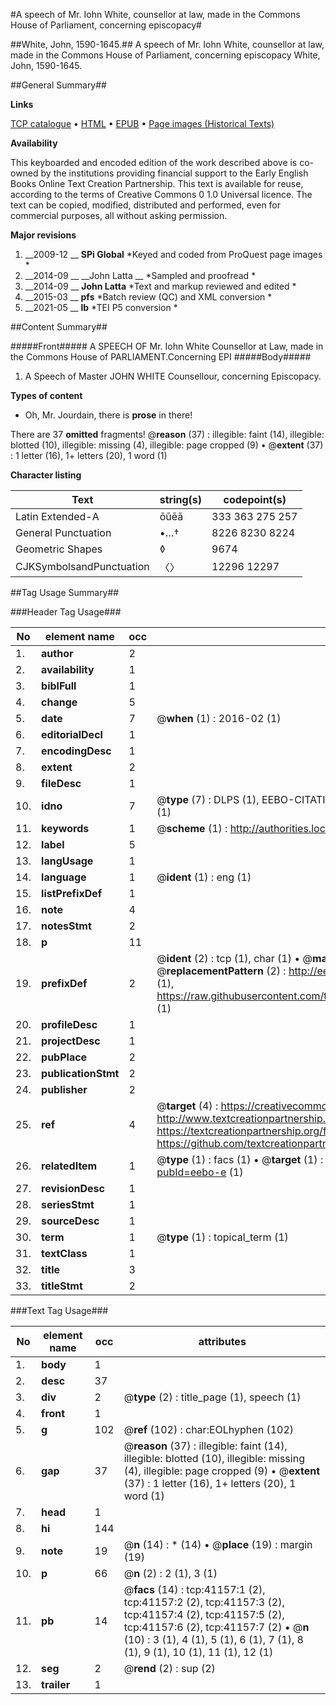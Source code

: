 #A speech of Mr. Iohn White, counsellor at law, made in the Commons House of Parliament, concerning episcopacy#

##White, John, 1590-1645.##
A speech of Mr. Iohn White, counsellor at law, made in the Commons House of Parliament, concerning episcopacy
White, John, 1590-1645.

##General Summary##

**Links**

[TCP catalogue](http://www.ota.ox.ac.uk/tcp/)  • 
[HTML](http://tei.it.ox.ac.uk/tcp/Texts-HTML/free/A65/A65747.html)  • 
[EPUB](http://tei.it.ox.ac.uk/tcp/Texts-EPUB/free/A65/A65747.epub) • 
[Page images (Historical Texts)](https://historicaltexts.jisc.ac.uk/eebo-8246082e)

**Availability**

This keyboarded and encoded edition of the work described above is co-owned by the
    institutions providing financial support to the Early English Books Online Text Creation
    Partnership. This text is available for reuse, according to the terms of  Creative Commons 0 1.0 Universal
    licence. The text can be copied, modified, distributed and performed, even for commercial
    purposes, all without asking permission.

**Major revisions**

1. __2009-12 __ __SPi Global__ *Keyed and coded from ProQuest page images *
1. __2014-09 __ __John Latta __ *Sampled and proofread *
1. __2014-09 __ __John Latta__ *Text and markup reviewed and edited *
1. __2015-03 __ __pfs__ *Batch review (QC) and XML conversion *
1. __2021-05 __ __lb__ *TEI P5 conversion *

##Content Summary##

#####Front#####
A SPEECH OF Mr. Iohn White Counsellor at Law, made in the Commons House of PARLIAMENT.Concerning EPI
#####Body#####

1. A Speech of Master JOHN WHITE Counsellour, concerning Episcopacy.

**Types of content**

  * Oh, Mr. Jourdain, there is **prose** in there!

There are 37 **omitted** fragments! 
 @__reason__ (37) : illegible: faint (14), illegible: blotted (10), illegible: missing (4), illegible: page cropped (9)  •  @__extent__ (37) : 1 letter (16), 1+ letters (20), 1 word (1)

**Character listing**


|Text|string(s)|codepoint(s)|
|---|---|---|
|Latin Extended-A|ōūēā|333 363 275 257|
|General Punctuation|•…†|8226 8230 8224|
|Geometric Shapes|◊|9674|
|CJKSymbolsandPunctuation|〈〉|12296 12297|

##Tag Usage Summary##

###Header Tag Usage###

|No|element name|occ|attributes|
|---|---|---|---|
|1.|__author__|2||
|2.|__availability__|1||
|3.|__biblFull__|1||
|4.|__change__|5||
|5.|__date__|7| @__when__ (1) : 2016-02 (1)|
|6.|__editorialDecl__|1||
|7.|__encodingDesc__|1||
|8.|__extent__|2||
|9.|__fileDesc__|1||
|10.|__idno__|7| @__type__ (7) : DLPS (1), EEBO-CITATION (1), VID (1), EEBO-PROQUEST (1), STC (2), OCLC (1)|
|11.|__keywords__|1| @__scheme__ (1) : http://authorities.loc.gov/ (1)|
|12.|__label__|5||
|13.|__langUsage__|1||
|14.|__language__|1| @__ident__ (1) : eng (1)|
|15.|__listPrefixDef__|1||
|16.|__note__|4||
|17.|__notesStmt__|2||
|18.|__p__|11||
|19.|__prefixDef__|2| @__ident__ (2) : tcp (1), char (1)  •  @__matchPattern__ (2) : ([0-9\-]+):([0-9IVX]+) (1), (.+) (1)  •  @__replacementPattern__ (2) : http://eebo.chadwyck.com/downloadtiff?vid=$1&page=$2 (1), https://raw.githubusercontent.com/textcreationpartnership/Texts/master/tcpchars.xml#$1 (1)|
|20.|__profileDesc__|1||
|21.|__projectDesc__|1||
|22.|__pubPlace__|2||
|23.|__publicationStmt__|2||
|24.|__publisher__|2||
|25.|__ref__|4| @__target__ (4) : https://creativecommons.org/publicdomain/zero/1.0/ (1), http://www.textcreationpartnership.org/docs/. (1), https://textcreationpartnership.org/faq/#faq05 (1), https://github.com/textcreationpartnership (1)|
|26.|__relatedItem__|1| @__type__ (1) : facs (1)  •  @__target__ (1) : https://data.historicaltexts.jisc.ac.uk/view?pubId=eebo-e (1)|
|27.|__revisionDesc__|1||
|28.|__seriesStmt__|1||
|29.|__sourceDesc__|1||
|30.|__term__|1| @__type__ (1) : topical_term (1)|
|31.|__textClass__|1||
|32.|__title__|3||
|33.|__titleStmt__|2||


###Text Tag Usage###

|No|element name|occ|attributes|
|---|---|---|---|
|1.|__body__|1||
|2.|__desc__|37||
|3.|__div__|2| @__type__ (2) : title_page (1), speech (1)|
|4.|__front__|1||
|5.|__g__|102| @__ref__ (102) : char:EOLhyphen (102)|
|6.|__gap__|37| @__reason__ (37) : illegible: faint (14), illegible: blotted (10), illegible: missing (4), illegible: page cropped (9)  •  @__extent__ (37) : 1 letter (16), 1+ letters (20), 1 word (1)|
|7.|__head__|1||
|8.|__hi__|144||
|9.|__note__|19| @__n__ (14) : * (14)  •  @__place__ (19) : margin (19)|
|10.|__p__|66| @__n__ (2) : 2 (1), 3 (1)|
|11.|__pb__|14| @__facs__ (14) : tcp:41157:1 (2), tcp:41157:2 (2), tcp:41157:3 (2), tcp:41157:4 (2), tcp:41157:5 (2), tcp:41157:6 (2), tcp:41157:7 (2)  •  @__n__ (10) : 3 (1), 4 (1), 5 (1), 6 (1), 7 (1), 8 (1), 9 (1), 10 (1), 11 (1), 12 (1)|
|12.|__seg__|2| @__rend__ (2) : sup (2)|
|13.|__trailer__|1||
